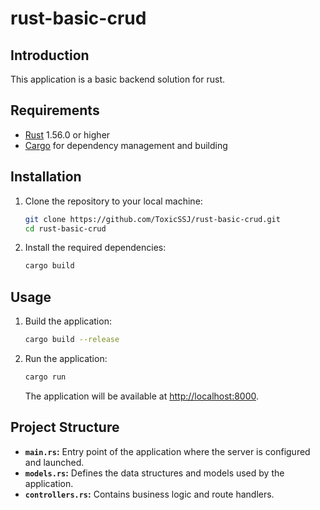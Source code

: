 # rust-basic-crud

## Introduction

This application is a basic backend solution for rust.

## Requirements

- [Rust](https://www.rust-lang.org/) 1.56.0 or higher
- [Cargo](https://doc.rust-lang.org/cargo/) for dependency management and building

## Installation

1. Clone the repository to your local machine:

   ```bash
   git clone https://github.com/ToxicSSJ/rust-basic-crud.git
   cd rust-basic-crud
   ```

2. Install the required dependencies:

   ```bash
   cargo build
   ```

## Usage

1. Build the application:

   ```bash
   cargo build --release
   ```

2. Run the application:

   ```bash
   cargo run
   ```

   The application will be available at [http://localhost:8000](http://localhost:8000).

## Project Structure

- **`main.rs`:** Entry point of the application where the server is configured and launched.
- **`models.rs`:** Defines the data structures and models used by the application.
- **`controllers.rs`:** Contains business logic and route handlers.

